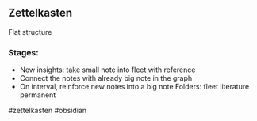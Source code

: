 ## Zettelkasten

Flat structure
### Stages:
- New insights: take small note into fleet with reference
- Connect the notes with already big note in the graph
- On interval, reinforce new notes into a big note
Folders:
fleet
literature
permanent

#zettelkasten #obsidian